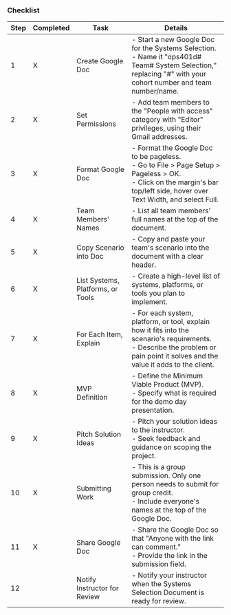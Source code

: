 ### Checklist

| Step | Completed | Task | Details |
|------|-----------|------|---------|
| 1    | X         | Create Google Doc | - Start a new Google Doc for the Systems Selection. <br> - Name it "ops401d# Team# System Selection," replacing "#" with your cohort number and team number/name. |
| 2    | X         | Set Permissions | - Add team members to the "People with access" category with "Editor" privileges, using their Gmail addresses. |
| 3    | X         | Format Google Doc | - Format the Google Doc to be pageless. <br> - Go to File > Page Setup > Pageless > OK. <br> - Click on the margin's bar top/left side, hover over Text Width, and select Full. |
| 4    | X         | Team Members' Names | - List all team members' full names at the top of the document. |
| 5    | X         | Copy Scenario into Doc | - Copy and paste your team's scenario into the document with a clear header. |
| 6    | X         | List Systems, Platforms, or Tools | - Create a high-level list of systems, platforms, or tools you plan to implement. |
| 7    | X         | For Each Item, Explain | - For each system, platform, or tool, explain how it fits into the scenario's requirements. <br> - Describe the problem or pain point it solves and the value it adds to the client. |
| 8    | X         | MVP Definition | - Define the Minimum Viable Product (MVP). <br> - Specify what is required for the demo day presentation. |
| 9    | X         | Pitch Solution Ideas | - Pitch your solution ideas to the instructor. <br> - Seek feedback and guidance on scoping the project. |
| 10   | X         | Submitting Work | - This is a group submission. Only one person needs to submit for group credit. <br> - Include everyone's names at the top of the Google Doc. |
| 11   | X         | Share Google Doc | - Share the Google Doc so that "Anyone with the link can comment." <br> - Provide the link in the submission field. |
| 12   |           | Notify Instructor for Review | - Notify your instructor when the Systems Selection Document is ready for review. |
